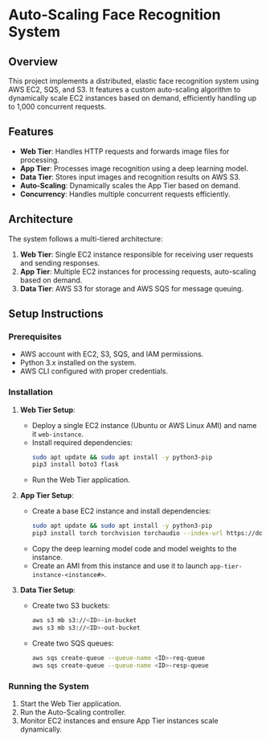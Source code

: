 # Auto-Scaling Face Recognition System

## Overview
This project implements a distributed, elastic face recognition system using AWS EC2, SQS, and S3. It features a custom auto-scaling algorithm to dynamically scale EC2 instances based on demand, efficiently handling up to 1,000 concurrent requests.

## Features
- **Web Tier**: Handles HTTP requests and forwards image files for processing.
- **App Tier**: Processes image recognition using a deep learning model.
- **Data Tier**: Stores input images and recognition results on AWS S3.
- **Auto-Scaling**: Dynamically scales the App Tier based on demand.
- **Concurrency**: Handles multiple concurrent requests efficiently.

## Architecture
The system follows a multi-tiered architecture:
1. **Web Tier**: Single EC2 instance responsible for receiving user requests and sending responses.
2. **App Tier**: Multiple EC2 instances for processing requests, auto-scaling based on demand.
3. **Data Tier**: AWS S3 for storage and AWS SQS for message queuing.

## Setup Instructions

### Prerequisites
- AWS account with EC2, S3, SQS, and IAM permissions.
- Python 3.x installed on the system.
- AWS CLI configured with proper credentials.

### Installation
1. **Web Tier Setup**:
   - Deploy a single EC2 instance (Ubuntu or AWS Linux AMI) and name it `web-instance`.
   - Install required dependencies:
     ```sh
     sudo apt update && sudo apt install -y python3-pip
     pip3 install boto3 flask
     ```
   - Run the Web Tier application.

2. **App Tier Setup**:
   - Create a base EC2 instance and install dependencies:
     ```sh
     sudo apt update && sudo apt install -y python3-pip
     pip3 install torch torchvision torchaudio --index-url https://download.pytorch.org/whl/cpu
     ```
   - Copy the deep learning model code and model weights to the instance.
   - Create an AMI from this instance and use it to launch `app-tier-instance-<instance#>`.

3. **Data Tier Setup**:
   - Create two S3 buckets:
     ```sh
     aws s3 mb s3://<ID>-in-bucket
     aws s3 mb s3://<ID>-out-bucket
     ```
   - Create two SQS queues:
     ```sh
     aws sqs create-queue --queue-name <ID>-req-queue
     aws sqs create-queue --queue-name <ID>-resp-queue
     ```

### Running the System
1. Start the Web Tier application.
2. Run the Auto-Scaling controller.
3. Monitor EC2 instances and ensure App Tier instances scale dynamically.
